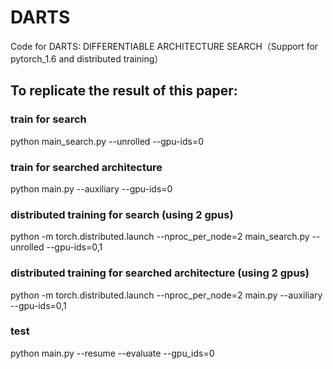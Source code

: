 # DARTS
 Code for DARTS: DIFFERENTIABLE ARCHITECTURE SEARCH（Support for pytorch_1.6 and distributed training）

## To replicate the result of this paper:

### train for search
 python main_search.py --unrolled --gpu-ids=0

### train for searched architecture
 python main.py --auxiliary --gpu-ids=0

### distributed training for search (using 2 gpus)
 python -m torch.distributed.launch --nproc_per_node=2 main_search.py --unrolled --gpu-ids=0,1

### distributed training for searched architecture (using 2 gpus)
 python -m torch.distributed.launch --nproc_per_node=2 main.py --auxiliary --gpu-ids=0,1

### test
 python main.py --resume --evaluate --gpu_ids=0
